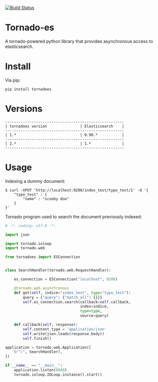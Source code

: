 [![Build Status](https://secure.travis-ci.org/globocom/tornado-es.png?branch=master)](https://travis-ci.org/globocom/tornado-es)

Tornado-es
==========

A tornado-powered python library that provides asynchronous access to elasticsearch.

Install
=======

Via pip:

    pip install tornadoes

Versions
========

    ------------------------------------------------------
    | tornadoes version               | Elasticsearch    |
    ------------------------------------------------------
    | 1.*                             | 0.90.*           |
    ------------------------------------------------------
    | 2.*                             | 1.*              |
    ------------------------------------------------------

Usage
=====

Indexing a dummy document:

    $ curl -XPUT 'http://localhost:9200/index_test/typo_test/1' -d '{
        "typo_test" : {
            "name" : "scooby doo"
        }
    }'

Tornado program used to search the document previously indexed:

```python
# -*- coding: utf-8 -*-

import json

import tornado.ioloop
import tornado.web

from tornadoes import ESConnection


class SearchHandler(tornado.web.RequestHandler):

    es_connection = ESConnection("localhost", 9200)

    @tornado.web.asynchronous
    def get(self, indice="index_test", type="typo_test"):
        query = {"query": {"match_all": {}}}
        self.es_connection.search(callback=self.callback,
                                  index=indice,
                                  type=type,
                                  source=query)

    def callback(self, response):
        self.content_type = 'application/json'
        self.write(json.loads(response.body))
        self.finish()

application = tornado.web.Application([
    (r"/", SearchHandler),
])

if __name__ == "__main__":
    application.listen(8888)
    tornado.ioloop.IOLoop.instance().start()
```
    
